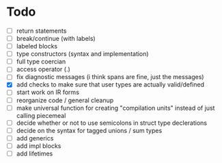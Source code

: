 # Todo

- [ ] return statements
- [ ] break/continue (with labels)
- [ ] labeled blocks
- [ ] type constructors (syntax and implementation)
- [ ] full type coercian
- [ ] access operator (.)
- [ ] fix diagnostic messages (i think spans are fine, just the messages)
- [x] add checks to make sure that user types are actually valid/defined
- [ ] start work on IR forms
- [ ] reorganize code / general cleanup
- [ ] make universal function for creating "compilation units" instead of just calling piecemeal
- [ ] decide whether or not to use semicolons in struct type declerations
- [ ] decide on the syntax for tagged unions / sum types
- [ ] add generics
- [ ] add impl blocks
- [ ] add lifetimes
